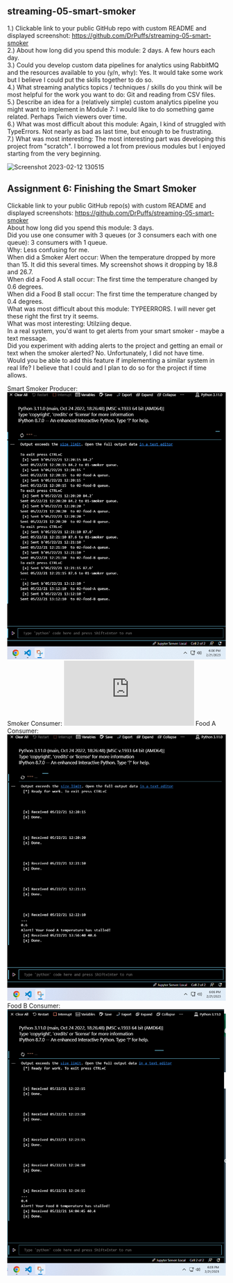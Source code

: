 ## streaming-05-smart-smoker

1.) Clickable link to your public GitHub repo with custom README and displayed screenshot: https://github.com/DrPuffs/streaming-05-smart-smoker <br>
2.) About how long did you spend this module: 2 days. A few hours each day. <br>
3.) Could you develop custom data pipelines for analytics using RabbitMQ and the resources available to you (y/n, why): Yes. It would take some work but I believe I could put the skills together to do so. <br>
4.) What streaming analytics topics / techniques / skills do you think will be most helpful for the work you want to do: Git and reading from CSV files. <br>
5.) Describe an idea for a (relatively simple) custom analytics pipeline you might want to implement in Module 7: I would like to do something game related. Perhaps Twich viewers over time. <br>
6.) What was most difficult about this module: Again, I kind of struggled with TypeErrors. Not nearly as bad as last time, but enough to be frustrating. <br>
7.) What was most interesting: The most interesting part was developing this project from "scratch". I borrowed a lot from previous modules but I enjoyed starting from the very beginning. <br>

![Screenshot 2023-02-12 130515](https://user-images.githubusercontent.com/69999115/218331940-2e365027-4478-4360-92a8-790b61f7e105.png)



## Assignment 6: Finishing the Smart Smoker


Clickable link to your public GitHub repo(s) with custom README and displayed screenshots: https://github.com/DrPuffs/streaming-05-smart-smoker <br>
About how long did you spend this module: 3 days. <br>
Did you use one consumer with 3 queues (or 3 consumers each with one queue): 3 consumers with 1 queue. <br>
Why: Less confusing for me. <br>
When did a Smoker Alert occur: When the temperature dropped by more than 15. It did this several times. My screenshot shows it dropping by 18.8 and 26.7. <br>
When did a Food A stall occur: The first time the temperature changed by 0.6 degrees. <br>
When did a Food B stall occur: The first time the temperature changed by 0.4 degrees. <br>
What was most difficult about this module: TYPEERRORS. I will never get these right the first try it seems. <br>
What was most interesting: Utilziing deque. <br>
In a real system, you'd want to get alerts from your smart smoker - maybe a text message. <br>
Did you experiment with adding alerts to the project and getting an email or text when the smoker alerted? No. Unfortunately, I did not have time. <br>
Would you be able to add this feature if implementing a similar system in real life? I believe that I could and I plan to do so for the project if time allows. <br>


Smart Smoker Producer:
![Smart Smoker Producer](https://github.com/DrPuffs/streaming-05-smart-smoker/blob/main/Smoker%20Producer.png)
Smoker Consumer:
![Smoker Consumer](https://github.com/DrPuffs/streaming-05-smart-smoker/blob/main/Smoker_Consumer.py)
Food A Consumer:
![Food A Consumer](https://github.com/DrPuffs/streaming-05-smart-smoker/blob/main/Food%20A%20Consumer.png)
Food B Consumer:
![Food B Consumer](https://github.com/DrPuffs/streaming-05-smart-smoker/blob/main/Food%20B%20Consumer.png)
